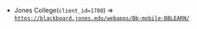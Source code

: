  - Jones College(`client_id=1788`) => [`https://blackboard.jones.edu/webapps/Bb-mobile-BBLEARN/`](https://blackboard.jones.edu/webapps/Bb-mobile-BBLEARN/)
